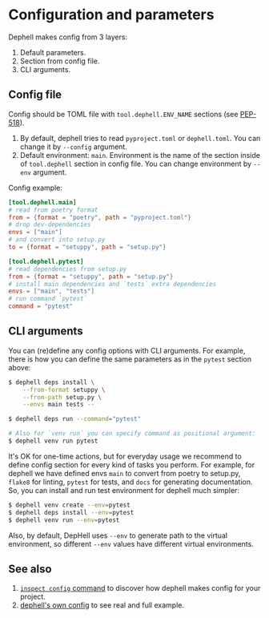 # Configuration and parameters

Dephell makes config from 3 layers:

1. Default parameters.
1. Section from config file.
1. CLI arguments.

## Config file

Config should be TOML file with `tool.dephell.ENV_NAME` sections (see [PEP-518](https://www.python.org/dev/peps/pep-0518/#tool-table)).

1. By default, dephell tries to read `pyproject.toml` or `dephell.toml`. You can change it by `--config` argument.
1. Default environment: `main`. Environment is the name of the section inside of `tool.dephell` section in config file. You can change environment by `--env` argument.

Config example:

```toml
[tool.dephell.main]
# read from poetry format
from = {format = "poetry", path = "pyproject.toml"}
# drop dev-dependencies
envs = ["main"]
# and convert into setup.py
to = {format = "setuppy", path = "setup.py"}

[tool.dephell.pytest]
# read dependencies from setup.py
from = {format = "setuppy", path = "setup.py"}
# install main dependencies and `tests` extra dependencies
envs = ["main", "tests"]
# run command `pytest`
command = "pytest"
```

## CLI arguments

You can (re)define any config options with CLI arguments. For example, there is how you can define the same parameters as in the `pytest` section above:

```bash
$ dephell deps install \
    --from-format setuppy \
    --from-path setup.py \
    --envs main tests --

$ dephell deps run --command="pytest"

# Also for `venv run` you can specify command as positional argument:
$ dephell venv run pytest
```

It's OK for one-time actions, but for everyday usage we recommend to define config section for every kind of tasks you perform. For example, for dephell we have defined envs `main` to convert from poetry to setup.py, `flake8` for linting, `pytest` for tests, and `docs` for generating documentation. So, you can install and run test environment for dephell much simpler:

```bash
$ dephell venv create --env=pytest
$ dephell deps install --env=pytest
$ dephell venv run --env=pytest
```

Also, by default, DepHell uses `--env` to generate path to the virtual environment, so different `--env` values have different virtual environments.

## See also

1. [`inspect config` command](cmd-inspect-config) to discover how dephell makes config for your project.
1. [dephell's own config](https://github.com/dephell/dephell/blob/master/pyproject.toml) to see real and full example.
